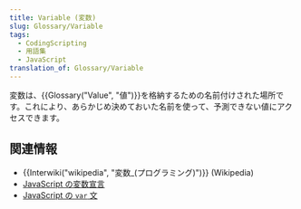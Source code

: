 ```yaml
---
title: Variable (変数)
slug: Glossary/Variable
tags:
  - CodingScripting
  - 用語集
  - JavaScript
translation_of: Glossary/Variable
---
```

変数は、{{Glossary("Value", "値")}}を格納するための名前付けされた場所です。これにより、あらかじめ決めておいた名前を使って、予測できない値にアクセスできます。

## 関連情報

- {{Interwiki("wikipedia", "変数_(プログラミング)")}} (Wikipedia)
- [JavaScript の変数宣言](/ja/docs/Web/JavaScript/Guide/Grammar_and_types#declarations)
- [JavaScript の `var` 文](/ja/docs/Web/JavaScript/Reference/Statements/var)
